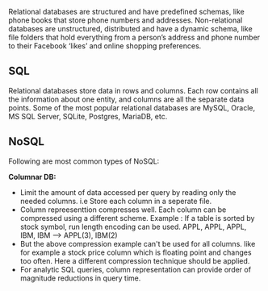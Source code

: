 Relational databases are structured and have predefined schemas, like phone books that store phone numbers and addresses. Non-relational databases are unstructured, distributed and have a dynamic schema, like file folders that hold everything from a person’s address and phone number to their Facebook ‘likes’ and online shopping preferences.

## SQL
Relational databases store data in rows and columns. Each row contains all the information about one entity, and columns are all the separate data points. Some of the most popular relational databases are MySQL, Oracle, MS SQL Server, SQLite, Postgres, MariaDB, etc.

## NoSQL
Following are most common types of NoSQL:

**Columnar DB:**
* Limit the amount of data accessed per query by reading only the needed columns. i.e Store each column in a seperate file.
* Column repreesenttion compresses well. Each column can be compressed using a different scheme.
    Example : If a table is sorted by stock symbol, run length encoding can be used.
    APPL, APPL, APPL, IBM, IBM --> APPL(3), IBM(2)
* But the above compression example can't be used for all columns. like for example a stock price column which is floating point and changes too often. Here a different compression technique should be applied.
* For analytic SQL queries, column representation can provide order of magnitude reductions in query time.
